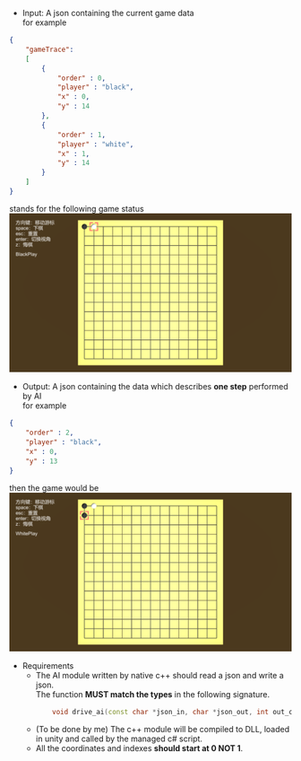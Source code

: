- Input: A json containing the current game data  
for example
```json
{
    "gameTrace": 
    [
        {
            "order" : 0,
            "player" : "black",
            "x" : 0,
            "y" : 14
        },
        {
            "order" : 1,
            "player" : "white",
            "x" : 1,
            "y" : 14
        }
    ]
}
```
stands for the following game status  
![](./pictures/Snipaste_2018-05-22_10-19-51.png)  

- Output: A json containing the data which describes **one step** performed by AI  
for example
```json
{
    "order" : 2,
    "player" : "black",
    "x" : 0,
    "y" : 13   
}
```
then the game would be  
![](./pictures/Snipaste_2018-05-22_10-29-52.png)  

- Requirements  
    - The AI module written by native c++ should read a json and write a json.  
        The function **MUST match the types** in the following signature.
        ```c++
            void drive_ai(const char *json_in, char *json_out, int out_capacity);
        ```
    - (To be done by me) The c++ module will be compiled to DLL, loaded in unity and called by the managed c# script.
    - All the coordinates and indexes **should start at 0 NOT 1**.